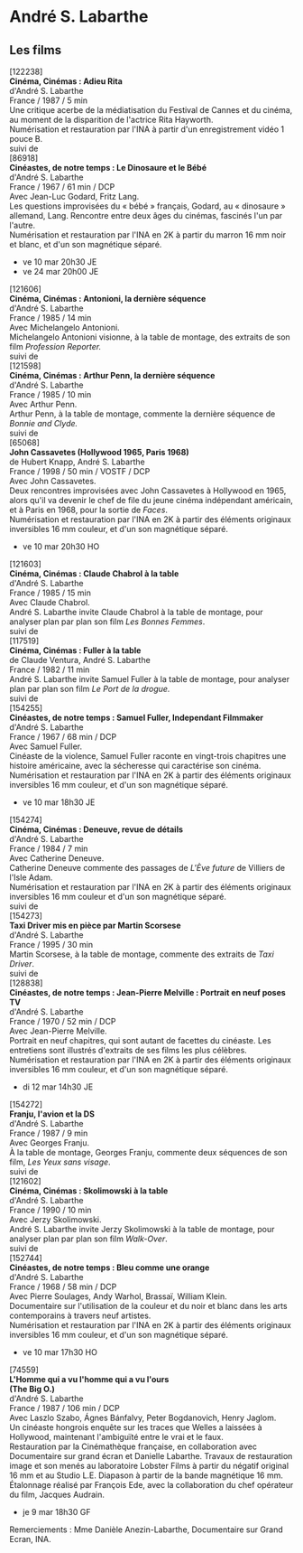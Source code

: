 # André S. Labarthe

## Les films

[122238]  
**Cinéma, Cinémas : Adieu Rita**  
d'André S. Labarthe  
France / 1987 / 5 min  
Une critique acerbe de la médiatisation du Festival de Cannes et du cinéma, au moment de la disparition de l'actrice Rita Hayworth.  
Numérisation et restauration par l'INA à partir d'un enregistrement vidéo 1 pouce B.  
suivi de  
[86918]  
**Cinéastes, de notre temps : Le Dinosaure et le Bébé**  
d'André S. Labarthe  
France / 1967 / 61 min / DCP  
Avec Jean-Luc Godard, Fritz Lang.  
Les questions improvisées du « bébé » français, Godard, au « dinosaure » allemand, Lang. Rencontre entre deux âges du cinémas, fascinés l'un par l'autre.  
Numérisation et restauration par l'INA en 2K à partir du marron 16 mm noir et blanc, et d'un son magnétique séparé.

- ve 10 mar 20h30 JE  
- ve 24 mar 20h00 JE

[121606]  
**Cinéma, Cinémas : Antonioni, la dernière séquence**  
d'André S. Labarthe  
France / 1985 / 14 min  
Avec Michelangelo Antonioni.  
Michelangelo Antonioni visionne, à la table de montage, des extraits de son film _Profession Reporter._  
suivi de  
[121598]  
**Cinéma, Cinémas : Arthur Penn, la dernière séquence**  
d'André S. Labarthe  
France / 1985 / 10 min  
Avec Arthur Penn.  
Arthur Penn, à la table de montage, commente la dernière séquence de _Bonnie and Clyde._  
suivi de  
[65068]  
**John Cassavetes (Hollywood 1965, Paris 1968)**  
de Hubert Knapp, André S. Labarthe  
France / 1998 / 50 min / VOSTF / DCP  
Avec John Cassavetes.  
Deux rencontres improvisées avec John Cassavetes à Hollywood en 1965, alors qu'il va devenir le chef de file du jeune cinéma indépendant américain, et à Paris en 1968, pour la sortie de _Faces_.  
Numérisation et restauration par l'INA en 2K à partir des éléments originaux inversibles 16 mm couleur, et d'un son magnétique séparé.

- ve 10 mar 20h30 HO

[121603]  
**Cinéma, Cinémas : Claude Chabrol à la table**  
d'André S. Labarthe  
France / 1985 / 15 min  
Avec Claude Chabrol.  
André S. Labarthe invite Claude Chabrol à la table de montage, pour analyser plan par plan son film _Les Bonnes Femmes_.  
suivi de  
[117519]  
**Cinéma, Cinémas : Fuller à la table**  
de Claude Ventura, André S. Labarthe  
France / 1982 / 11 min  
André S. Labarthe invite Samuel Fuller à la table de montage, pour analyser plan par plan son film _Le Port de la drogue._  
suivi de  
[154255]  
**Cinéastes, de notre temps : Samuel Fuller, Independant Filmmaker**  
d'André S. Labarthe  
France / 1967 / 68 min / DCP  
Avec Samuel Fuller.  
Cinéaste de la violence, Samuel Fuller raconte en vingt-trois chapitres une histoire américaine, avec la sécheresse qui caractérise son cinéma.  
Numérisation et restauration par l'INA en 2K à partir des éléments originaux inversibles 16 mm couleur, et d'un son magnétique séparé.

- ve 10 mar 18h30 JE

[154274]  
**Cinéma, Cinémas : Deneuve, revue de détails**  
d'André S. Labarthe  
France / 1984 / 7 min  
Avec Catherine Deneuve.  
Catherine Deneuve commente des passages de _L'Ève future_ de Villiers de l'Isle Adam.  
Numérisation et restauration par l'INA en 2K à partir des éléments originaux inversibles 16 mm couleur et d'un son magnétique séparé.  
suivi de  
[154273]  
**Taxi Driver mis en pièce par Martin Scorsese**  
d'André S. Labarthe  
France / 1995 / 30 min  
Martin Scorsese, à la table de montage, commente des extraits de _Taxi Driver_.  
suivi de  
[128838]  
**Cinéastes, de notre temps : Jean-Pierre Melville : Portrait en neuf poses TV**  
d'André S. Labarthe  
France / 1970 / 52 min / DCP  
Avec Jean-Pierre Melville.  
Portrait en neuf chapitres, qui sont autant de facettes du cinéaste. Les entretiens sont illustrés d'extraits de ses films les plus célèbres.  
Numérisation et restauration par l'INA en 2K à partir des éléments originaux inversibles 16 mm couleur, et d'un son magnétique séparé.

- di 12 mar 14h30 JE

[154272]  
**Franju, l'avion et la DS**  
d'André S. Labarthe  
France / 1987 / 9 min  
Avec Georges Franju.  
À la table de montage, Georges Franju, commente deux séquences de son film, _Les Yeux sans visage_.  
suivi de  
[121602]  
**Cinéma, Cinémas : Skolimowski à la table**  
d'André S. Labarthe  
France / 1990 / 10 min  
Avec Jerzy Skolimowski.  
André S. Labarthe invite Jerzy Skolimowski à la table de montage, pour analyser plan par plan son film _Walk-Over_.  
suivi de  
[152744]  
**Cinéastes, de notre temps : Bleu comme une orange**  
d'André S. Labarthe  
France / 1968 / 58 min / DCP  
Avec Pierre Soulages, Andy Warhol, Brassaï, William Klein.  
Documentaire sur l'utilisation de la couleur et du noir et blanc dans les arts contemporains à travers neuf artistes.  
Numérisation et restauration par l'INA en 2K à partir des éléments originaux inversibles 16 mm couleur, et d'un son magnétique séparé.

- ve 10 mar 17h30 HO

[74559]  
**L'Homme qui a vu l'homme qui a vu l'ours**  
**(The Big O.)**  
d'André S. Labarthe  
France / 1987 / 106 min / DCP  
Avec Laszlo Szabo, Ágnes Bánfalvy, Peter Bogdanovich, Henry Jaglom.  
Un cinéaste hongrois enquête sur les traces que Welles a laissées à Hollywood, maintenant l'ambiguïté entre le vrai et le faux.  
Restauration par la Cinémathèque française, en collaboration avec Documentaire sur grand écran et Danielle Labarthe. Travaux de restauration image et son menés au laboratoire Lobster Films à partir du négatif original 16 mm et au Studio L.E. Diapason à partir de la bande magnétique 16 mm. Étalonnage réalisé par François Ede, avec la collaboration du chef opérateur du film, Jacques Audrain.

- je 9 mar 18h30 GF

Remerciements : Mme Danièle Anezin-Labarthe, Documentaire sur Grand Ecran, INA.